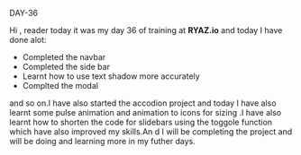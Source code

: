 DAY-36


Hi , reader today it was my day 36 of training at **RYAZ.io** and today I have done alot:


* Completed the navbar
* Completed the side bar
* Learnt how to use text shadow more accurately
* Complted the modal

and so on.I have also started the accodion project and today I have also learnt some pulse animation and animation to icons for sizing .I have also learnt how to shorten the code for slidebars using the toggole function which have also improved my skills.An d I will be completing the project and will be doing and learning more in my futher days. 